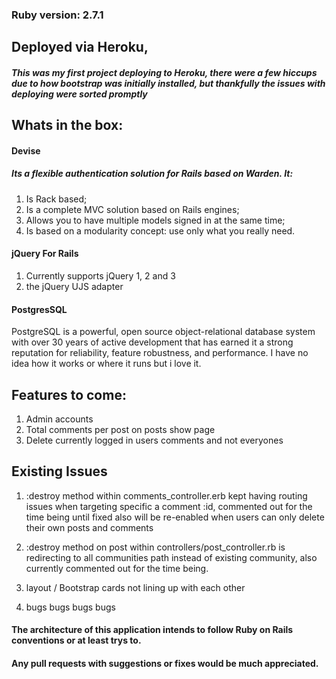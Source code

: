 
### Ruby version: 2.7.1

## Deployed via Heroku,
##### This was my first project deploying to Heroku, there were a few hiccups due to how bootstrap was initially installed, but thankfully the issues with deploying were sorted promptly

## Whats in the box:

#### Devise
##### Its a flexible authentication solution for Rails based on Warden. It:

1. Is Rack based;
1. Is a complete MVC solution based on Rails engines;
1. Allows you to have multiple models signed in at the same time;
1. Is based on a modularity concept: use only what you really need.

#### jQuery For Rails

1. Currently supports jQuery 1, 2 and 3
1. the jQuery UJS adapter


#### PostgresSQL
PostgreSQL is a powerful, open source object-relational database system with over 30 years of active development that has earned it a strong reputation for reliability, feature robustness, and performance. I have no idea how it works or where it runs but i love it.

## Features to come:

1.  Admin accounts
1.  Total comments per post on posts show page
1.  Delete currently logged in users comments and not everyones


## Existing Issues
1.  :destroy method within comments_controller.erb kept having routing issues when targeting specific a comment :id, commented out for the time being until fixed also will be re-enabled when users can only delete their own posts and comments

1.  :destroy method on post within controllers/post_controller.rb is redirecting to all communities path instead of existing community, also currently commented out for the time being.

1.  layout / Bootstrap cards not lining up with each other

1.  bugs bugs bugs bugs

#### The architecture of this application intends to follow Ruby on Rails conventions or at least trys to.

#### Any pull requests with suggestions or fixes would be much appreciated.
